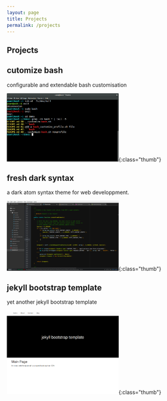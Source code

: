 ```yaml
---
layout: page
title: Projects
permalink: /projects
---
```


<article class="markdown-body" markdown="1">

# Projects

## cutomize bash

configurable and extendable bash customisation

![customize bash thumb](/img/01-customize-bash-thumb.png){:class="thumb"}



## fresh dark syntax

a dark atom syntax theme for web developpment.

![customize bash thumb](/img/01-fresh-dark-thumb.png){:class="thumb"}


## jekyll bootstrap template

yet another jekyll bootstrap template

![customize bash thumb](/img/01-jekyll-bootstrap-thumb.png){:class="thumb"}

</article>
